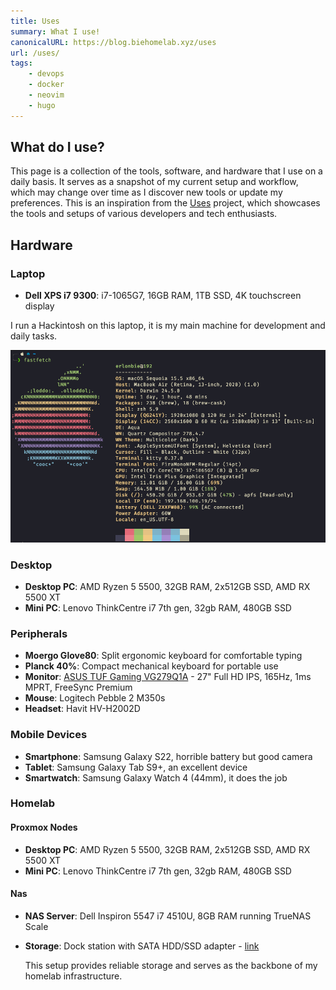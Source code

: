```yaml
---
title: Uses
summary: What I use!
canonicalURL: https://blog.biehomelab.xyz/uses
url: /uses/
tags:
    - devops
    - docker
    - neovim
    - hugo
---
```


## What do I use?

This page is a collection of the tools, software, and hardware that I use on a daily basis. It serves as a snapshot of my current setup and workflow, which may change over time as I discover new tools or update my preferences. This is an inspiration from the [Uses](https://uses.tech/) project, which showcases the tools and setups of various developers and tech enthusiasts.

## Hardware

### Laptop

-   **Dell XPS i7 9300**: i7-1065G7, 16GB RAM, 1TB SSD, 4K touchscreen display

I run a Hackintosh on this laptop, it is my main machine for development and daily tasks.

![Neofetch](images/fastfetch.png)

### Desktop

-   **Desktop PC**: AMD Ryzen 5 5500, 32GB RAM, 2x512GB SSD, AMD RX 5500 XT
-   **Mini PC**: Lenovo ThinkCentre i7 7th gen, 32gb RAM, 480GB SSD

### Peripherals

-   **Moergo Glove80**: Split ergonomic keyboard for comfortable typing
-   **Planck 40%**: Compact mechanical keyboard for portable use
-   **Monitor**: [ASUS TUF Gaming VG279Q1A](https://www.asus.com/br/displays-desktops/monitors/tuf-gaming/tuf-gaming-vg279q1a/) - 27" Full HD IPS, 165Hz, 1ms MPRT, FreeSync Premium
-   **Mouse**: Logitech Pebble 2 M350s
-   **Headset**: Havit HV-H2002D

### Mobile Devices

-   **Smartphone**: Samsung Galaxy S22, horrible battery but good camera
-   **Tablet**: Samsung Galaxy Tab S9+, an excellent device
-   **Smartwatch**: Samsung Galaxy Watch 4 (44mm), it does the job

### Homelab

#### Proxmox Nodes

-   **Desktop PC**: AMD Ryzen 5 5500, 32GB RAM, 2x512GB SSD, AMD RX 5500 XT
-   **Mini PC**: Lenovo ThinkCentre i7 7th gen, 32gb RAM, 480GB SSD

#### Nas

-   **NAS Server**: Dell Inspiron 5547 i7 4510U, 8GB RAM running TrueNAS Scale
-   **Storage**: Dock station with SATA HDD/SSD adapter - [link](https://www.aliexpress.us/item/3256805521991251.html)

    This setup provides reliable storage and serves as the backbone of my homelab infrastructure.
